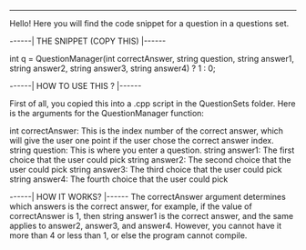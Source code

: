 
--------------------------------------------------------------------------------------------------
Hello! Here you will find the code snippet for a question in a questions set.

------| THE SNIPPET (COPY THIS) |------

int q = QuestionManager(int correctAnswer, string question,
		string answer1, 
		string answer2,
		string answer3, 
		string answer4) ? 1 : 0;

------| HOW TO USE THIS ? |------

First of all, you copied this into a .cpp script in the QuestionSets folder.
Here is the arguments for the QuestionManager function:

int correctAnswer: This is the index number of the correct answer, which will give the user one point if the user chose the correct answer index.
string question: This is where you enter a question.
string answer1: The first choice that the user could pick
string answer2: The second choice that the user could pick
string answer3: The third choice that the user could pick
string answer4: The fourth choice that the user could pick

------| HOW IT WORKS? |------
The correctAnswer argument determines which answers is the correct answer, for example, if the value of correctAnswer is 1, then string answer1 is the correct answer, and the same applies to answer2, answer3, and answer4. However, you cannot have it more than 4 or less than 1, or else the program cannot compile.
